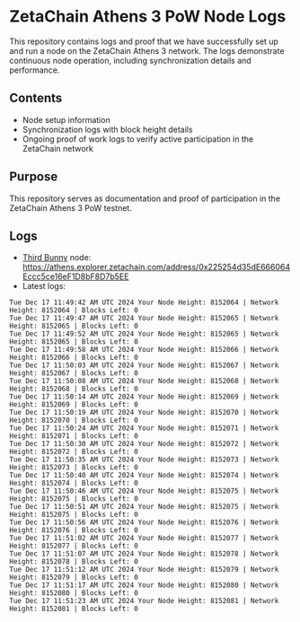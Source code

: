 # ZetaChain Athens 3 PoW Node Logs
This repository contains logs and proof that we have successfully set up and run a node on the ZetaChain Athens 3 network. The logs demonstrate continuous node operation, including synchronization details and performance.

## Contents
- Node setup information
- Synchronization logs with block height details
- Ongoing proof of work logs to verify active participation in the ZetaChain network

## Purpose
This repository serves as documentation and proof of participation in the ZetaChain Athens 3 PoW testnet.

## Logs

- [Third Bunny](https://thirdbunny.xyz/) node: https://athens.explorer.zetachain.com/address/0x225254d35dE666064Eccc5ce16eF1D8bF8D7b5EE
- Latest logs:
```
Tue Dec 17 11:49:42 AM UTC 2024 Your Node Height: 8152064 | Network Height: 8152064 | Blocks Left: 0
Tue Dec 17 11:49:47 AM UTC 2024 Your Node Height: 8152065 | Network Height: 8152065 | Blocks Left: 0
Tue Dec 17 11:49:52 AM UTC 2024 Your Node Height: 8152065 | Network Height: 8152065 | Blocks Left: 0
Tue Dec 17 11:49:58 AM UTC 2024 Your Node Height: 8152066 | Network Height: 8152066 | Blocks Left: 0
Tue Dec 17 11:50:03 AM UTC 2024 Your Node Height: 8152067 | Network Height: 8152067 | Blocks Left: 0
Tue Dec 17 11:50:08 AM UTC 2024 Your Node Height: 8152068 | Network Height: 8152068 | Blocks Left: 0
Tue Dec 17 11:50:14 AM UTC 2024 Your Node Height: 8152069 | Network Height: 8152069 | Blocks Left: 0
Tue Dec 17 11:50:19 AM UTC 2024 Your Node Height: 8152070 | Network Height: 8152070 | Blocks Left: 0
Tue Dec 17 11:50:24 AM UTC 2024 Your Node Height: 8152071 | Network Height: 8152071 | Blocks Left: 0
Tue Dec 17 11:50:30 AM UTC 2024 Your Node Height: 8152072 | Network Height: 8152072 | Blocks Left: 0
Tue Dec 17 11:50:35 AM UTC 2024 Your Node Height: 8152073 | Network Height: 8152073 | Blocks Left: 0
Tue Dec 17 11:50:40 AM UTC 2024 Your Node Height: 8152074 | Network Height: 8152074 | Blocks Left: 0
Tue Dec 17 11:50:46 AM UTC 2024 Your Node Height: 8152075 | Network Height: 8152075 | Blocks Left: 0
Tue Dec 17 11:50:51 AM UTC 2024 Your Node Height: 8152075 | Network Height: 8152075 | Blocks Left: 0
Tue Dec 17 11:50:56 AM UTC 2024 Your Node Height: 8152076 | Network Height: 8152076 | Blocks Left: 0
Tue Dec 17 11:51:02 AM UTC 2024 Your Node Height: 8152077 | Network Height: 8152077 | Blocks Left: 0
Tue Dec 17 11:51:07 AM UTC 2024 Your Node Height: 8152078 | Network Height: 8152078 | Blocks Left: 0
Tue Dec 17 11:51:12 AM UTC 2024 Your Node Height: 8152079 | Network Height: 8152079 | Blocks Left: 0
Tue Dec 17 11:51:17 AM UTC 2024 Your Node Height: 8152080 | Network Height: 8152080 | Blocks Left: 0
Tue Dec 17 11:51:23 AM UTC 2024 Your Node Height: 8152081 | Network Height: 8152081 | Blocks Left: 0
```
